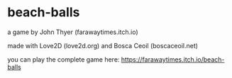 # beach-balls

a game by John Thyer (farawaytimes.itch.io)

made with Love2D (love2d.org) and Bosca Ceoil (boscaceoil.net)

you can play the complete game here: https://farawaytimes.itch.io/beach-balls